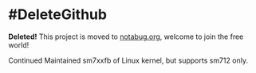#DeleteGithub
=============
**Deleted!** This project is moved to [notabug.org](https://notabug.org/niconiconi/sm712fb), welcome to join the free world!

Continued Maintained sm7xxfb of Linux kernel, but supports sm712 only.
